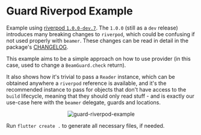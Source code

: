# Guard Riverpod Example

Example using [riverpod `1.0.0-dev.7`](https://pub.dev/packages/riverpod).
The `1.0.0` (still as a `dev` release) introduces many breaking changes to `riverpod`,
which could be confusing if not used properly with `beamer`. These changes can be
read in detail in the package's [CHANGELOG](https://github.com/rrousselGit/river_pod/blob/master/packages/riverpod/CHANGELOG.md).

This example aims to be a simple approach on how to use provider (in this case, used
to change a `BeamGuard.check` return).

It also shows how it's trivial to pass a `Reader` instance, which can be obtained
anywhere a `riverpod` reference is available, and it's the recommended instance to pass
for objects that don't have access to the `build` lifecycle, meaning that they should
only read stuff - and is exactly our use-case here with the `beamer` delegate, guards
and locations.

<p align="center">
<img src="https://raw.githubusercontent.com/slovnicki/beamer/master/examples/guard_riverpod/example-guard-riverpod.gif" alt="guard-riverpod-example">

Run `flutter create .` to generate all necessary files, if needed.
